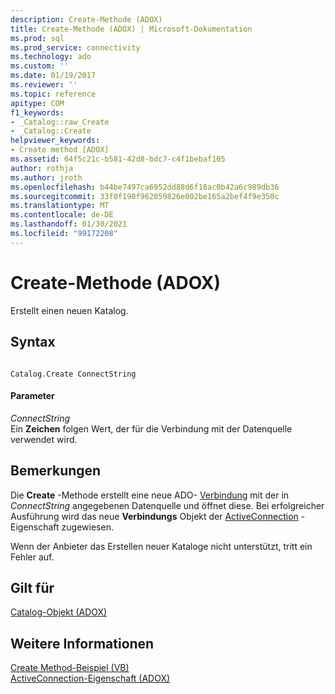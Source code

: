 ```yaml
---
description: Create-Methode (ADOX)
title: Create-Methode (ADOX) | Microsoft-Dokumentation
ms.prod: sql
ms.prod_service: connectivity
ms.technology: ado
ms.custom: ''
ms.date: 01/19/2017
ms.reviewer: ''
ms.topic: reference
apitype: COM
f1_keywords:
- _Catalog::raw_Create
- _Catalog::Create
helpviewer_keywords:
- Create method [ADOX]
ms.assetid: 64f5c21c-b581-42d8-bdc7-c4f1bebaf105
author: rothja
ms.author: jroth
ms.openlocfilehash: b44be7497ca6952dd88d6f18ac0b42a6c989db36
ms.sourcegitcommit: 33f0f190f962059826e002be165a2bef4f9e350c
ms.translationtype: MT
ms.contentlocale: de-DE
ms.lasthandoff: 01/30/2021
ms.locfileid: "99172208"
---
```

# <a name="create-method-adox"></a>Create-Methode (ADOX)
Erstellt einen neuen Katalog.  
  
## <a name="syntax"></a>Syntax  
  
```  
  
Catalog.Create ConnectString  
```  
  
#### <a name="parameters"></a>Parameter  
 *ConnectString*  
 Ein **Zeichen** folgen Wert, der für die Verbindung mit der Datenquelle verwendet wird.  
  
## <a name="remarks"></a>Bemerkungen  
 Die **Create** -Methode erstellt eine neue ADO- [Verbindung](../ado-api/connection-object-ado.md) mit der in *ConnectString* angegebenen Datenquelle und öffnet diese. Bei erfolgreicher Ausführung wird das neue **Verbindungs** Objekt der [ActiveConnection](./activeconnection-property-adox.md) -Eigenschaft zugewiesen.  
  
 Wenn der Anbieter das Erstellen neuer Kataloge nicht unterstützt, tritt ein Fehler auf.  
  
## <a name="applies-to"></a>Gilt für  
 [Catalog-Objekt (ADOX)](./catalog-object-adox.md)  
  
## <a name="see-also"></a>Weitere Informationen  
 [Create Method-Beispiel (VB)](./create-method-example-vb.md)   
 [ActiveConnection-Eigenschaft (ADOX)](./activeconnection-property-adox.md)